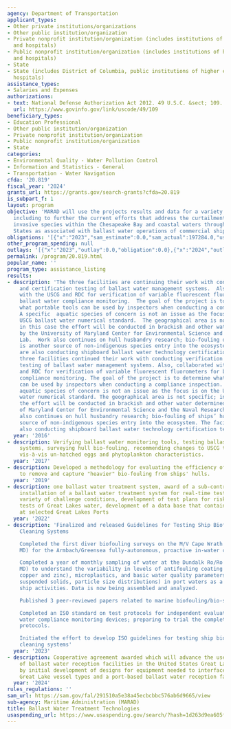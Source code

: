 ```yaml
---
agency: Department of Transportation
applicant_types:
- Other private institutions/organizations
- Other public institution/organization
- Private nonprofit institution/organization (includes institutions of higher education
  and hospitals)
- Public nonprofit institution/organization (includes institutions of higher education
  and hospitals)
- State
- State (includes District of Columbia, public institutions of higher education and
  hospitals)
assistance_types:
- Salaries and Expenses
authorizations:
- text: National Defense Authorization Act 2012. 49 U.S.C. &sect; 109.
  url: https://www.govinfo.gov/link/uscode/49/109
beneficiary_types:
- Education Professional
- Other public institution/organization
- Private nonprofit institution/organization
- Public nonprofit institution/organization
- State
categories:
- Environmental Quality - Water Pollution Control
- Information and Statistics - General
- Transportation - Water Navigation
cfda: '20.819'
fiscal_year: '2024'
grants_url: https://grants.gov/search-grants?cfda=20.819
is_subpart_f: 1
layout: program
objective: 'MARAD will use the projects results and data for a variety of purposes
  including to further the current efforts that address the curtailment of aquatic
  invasive species within the Chesapeake Bay and coastal waters throughout the United
  States as associated with ballast water operations of commercial shipping. '
obligations: '[{"x":"2023","sam_estimate":0.0,"sam_actual":197284.0,"usa_spending_actual":197284.78},{"x":"2024","sam_estimate":0.0,"sam_actual":3100000.0,"usa_spending_actual":3123569.88},{"x":"2025","sam_estimate":0.0,"sam_actual":3000000.0,"usa_spending_actual":0.0}]'
other_program_spending: null
outlays: '[{"x":"2023","outlay":0.0,"obligation":0.0},{"x":"2024","outlay":0.0,"obligation":250000.0},{"x":"2025","outlay":0.0,"obligation":0.0}]'
permalink: /program/20.819.html
popular_name: ''
program_type: assistance_listing
results:
- description: 'The three facilities are continuing their work with conducting verification
    and certification testing of ballast water management systems.  Also, collaborating
    with the USCG and RDC for verification of variable fluorescent fluorometers for
    ballast water compliance monitoring.  The goal of the project is to determine
    what portable tools can be used by inspectors when conducting a compliance inspection.
    A specific  aquatic species of concern is not an issue as the focus is on the
    USCG ballast water numerical standard.  The geographical area is not specific;
    in this case the effort will be conducted in brackish and other water determined
    by the University of Maryland Center for Environmental Science and the Naval Research
    Lab.  Work also continues on hull husbandry research; bio-fouling of ships’ hulls
    is another source of non-indigenous species entry into the ecosystem.  The facilities
    are also conducting shipboard ballast water technology certification tests. The
    three facilities continued their work with conducting verification and certification
    testing of ballast water management systems. Also, collaborated with the USCG
    and RDC for verification of variable fluorescent fluorometers for ballast water
    compliance monitoring. The goal of the project is to determine what portable tools
    can be used by inspectors when conducting a compliance inspection. A specific
    aquatic species of concern is not an issue as the focus is on the USCG ballast
    water numerical standard. The geographical area is not specific; in this case
    the effort will be conducted in brackish and other water determined by the University
    of Maryland Center for Environmental Science and the Naval Research Lab. Work
    also continues on hull husbandry research; bio-fouling of ships’ hulls is another
    source of non-indigenous species entry into the ecosystem. The facilities are
    also conducting shipboard ballast water technology certification tests. '
  year: '2016'
- description: Verifying ballast water monitoring tools, testing ballast water management
    systems, surveying hull bio-fouling, recommending changes to USCG testing protocols
    vis-à-vis un-hatched eggs and phytoplankton characteristics.
  year: '2017'
- description: Developed a methodology for evaluating the efficiency of technologies
    to remove and capture "heavier" bio-fouling from ships' hulls.
  year: '2019'
- description: one ballast water treatment system, award of a sub-contract for a shipboard
    installation of a ballast water treatment system for real-time testing over a
    variety of challenge conditions, development of test plans for risk-based mesocosm
    tests of Great Lakes water, development of a data base that contains water conditions
    at selected Great Lakes Ports
  year: '2022'
- description: 'Finalized and released Guidelines for Testing Ship Biofouling In-Water
    Cleaning Systems

    Completed the first diver biofouling surveys on the M/V Cape Wrath (in Baltimore,
    MD) for the Armbach/Greensea fully-autonomous, proactive in-water cleaning system

    Completed a year of monthly sampling of water at the Dundalk Ro/Ro Terminal (Baltimore,
    MD) to understand the variability in levels of antifouling coating metal (e.g.,
    copper and zinc), microplastics, and basic water quality parameters (e.g., total
    suspended solids, particle size distributions) in port waters as a result of commercial
    ship activities. Data is now being assembled and analyzed.

    Published 3 peer-reviewed papers related to marine biofouling/bio-security

    Completed an ISO standard on test protocols for independent evaluations of ballast
    water compliance monitoring devices; preparing to trial the completed standard
    protocols.

    Initiated the effort to develop ISO guidelines for testing ship biofouling in-water
    cleaning systems'
  year: '2023'
- description: Cooperative agreement awarded which will advance the use potential
    of ballast water reception facilities in the United States Great Lakes region
    by initial development of designs for equipment needed to interface between two
    Great Lake vessel types and a port-based ballast water reception facility.
  year: '2024'
rules_regulations: ''
sam_url: https://sam.gov/fal/291510a5e38a45ecbcbbc576ab6d9665/view
sub-agency: Maritime Administration (MARAD)
title: Ballast Water Treatment Technologies
usaspending_url: https://www.usaspending.gov/search/?hash=1d263d9ea605fa3b5ee4a1ed2f3e7088
---
```

